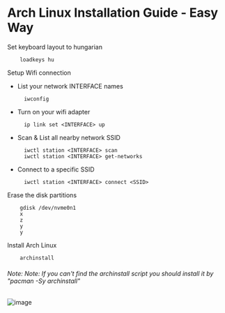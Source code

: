 
# Arch Linux Installation Guide - Easy Way

Set keyboard layout to hungarian

		loadkeys hu
    
Setup Wifi connection

- List your network INTERFACE names

		iwconfig
	
- Turn on your wifi adapter 
	
  		ip link set <INTERFACE> up
		
- Scan & List all nearby network SSID
	
  		iwctl station <INTERFACE> scan
		iwctl station <INTERFACE> get-networks
	
- Connect to a specific SSID
	
 		iwctl station <INTERFACE> connect <SSID>
    
Erase the disk partitions
	
	 	gdisk /dev/nvme0n1
		x
		z
		y
		y

Install Arch Linux

		archinstall
###### *Note: Note: If you can't find the archinstall script you should install it by "pacman -Sy archinstall"*

![image](https://github.com/sonus89/linux_scripts/assets/10185202/d0f78186-be6f-48a2-a60c-072cd518d2d4)


    
